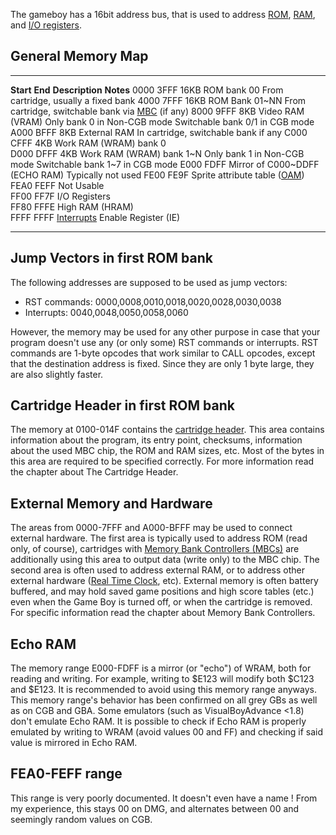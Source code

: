 The gameboy has a 16bit address bus, that is used to address
[ROM](ROM "wikilink"), [RAM](RAM "wikilink"), and [I/O
registers](I/O_registers "wikilink").

General Memory Map
------------------

  ----------- --------- ------------------------------------------------------------------------------------------------ ----------------------------------------------------------------------------------------
  **Start**   **End**   **Description**                                                                                  **Notes**
  0000        3FFF      16KB ROM bank 00                                                                                 From cartridge, usually a fixed bank
  4000        7FFF      16KB ROM Bank 01\~NN                                                                             From cartridge, switchable bank via [MBC](Memory_Bank_Controllers "wikilink") (if any)
  8000        9FFF      8KB Video RAM (VRAM)                                                                             Only bank 0 in Non-CGB mode Switchable bank 0/1 in CGB mode
  A000        BFFF      8KB External RAM                                                                                 In cartridge, switchable bank if any
  C000        CFFF      4KB Work RAM (WRAM) bank 0                                                                       
  D000        DFFF      4KB Work RAM (WRAM) bank 1\~N                                                                    Only bank 1 in Non-CGB mode Switchable bank 1\~7 in CGB mode
  E000        FDFF      Mirror of C000\~DDFF (ECHO RAM)                                                                  Typically not used
  FE00        FE9F      Sprite attribute table ([OAM](Video_Display#VRAM_Sprite_Attribute_Table_.28OAM.29 "wikilink"))   
  FEA0        FEFF      Not Usable                                                                                       
  FF00        FF7F      I/O Registers                                                                                    
  FF80        FFFE      High RAM (HRAM)                                                                                  
  FFFF        FFFF      [Interrupts](Interrupts "wikilink") Enable Register (IE)                                         
  ----------- --------- ------------------------------------------------------------------------------------------------ ----------------------------------------------------------------------------------------

Jump Vectors in first ROM bank
------------------------------

The following addresses are supposed to be used as jump vectors:

-   RST commands: 0000,0008,0010,0018,0020,0028,0030,0038
-   Interrupts: 0040,0048,0050,0058,0060

However, the memory may be used for any other purpose in case that your
program doesn\'t use any (or only some) RST commands or interrupts. RST
commands are 1-byte opcodes that work similar to CALL opcodes, except
that the destination address is fixed. Since they are only 1 byte large,
they are also slightly faster.

Cartridge Header in first ROM bank
----------------------------------

The memory at 0100-014F contains the [cartridge
header](The_Cartridge_Header "wikilink"). This area contains information
about the program, its entry point, checksums, information about the
used MBC chip, the ROM and RAM sizes, etc. Most of the bytes in this
area are required to be specified correctly. For more information read
the chapter about The Cartridge Header.

External Memory and Hardware
----------------------------

The areas from 0000-7FFF and A000-BFFF may be used to connect external
hardware. The first area is typically used to address ROM (read only, of
course), cartridges with [Memory Bank Controllers
(MBCs)](Memory_Bank_Controllers "wikilink") are additionally using this
area to output data (write only) to the MBC chip. The second area is
often used to address external RAM, or to address other external
hardware ([Real Time Clock](RTC "wikilink"), etc). External memory is
often battery buffered, and may hold saved game positions and high score
tables (etc.) even when the Game Boy is turned off, or when the
cartridge is removed. For specific information read the chapter about
Memory Bank Controllers.

Echo RAM
--------

The memory range E000-FDFF is a mirror (or \"echo\") of WRAM, both for
reading and writing. For example, writing to \$E123 will modify both
\$C123 and \$E123. It is recommended to avoid using this memory range
anyways. This memory range\'s behavior has been confirmed on all grey
GBs as well as on CGB and GBA. Some emulators (such as VisualBoyAdvance
\<1.8) don\'t emulate Echo RAM. It is possible to check if Echo RAM is
properly emulated by writing to WRAM (avoid values 00 and FF) and
checking if said value is mirrored in Echo RAM.

FEA0-FEFF range
---------------

This range is very poorly documented. It doesn\'t even have a name !
From my experience, this stays 00 on DMG, and alternates between 00 and
seemingly random values on CGB.

